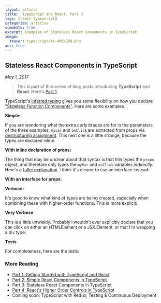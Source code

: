 ```yaml
---
layout: article
title:  TypeScript and React, Part 3
tags: [react typescript]
categories: articles
comments: true
excerpt: Examples of Stateless React Components in TypeScript
image:
  teaser: typescript/ts-400x250.png
ads: true
---
```


## Stateless React Components in TypeScript

*May 1, 2017*

>
> This is part of this series of blog posts introducing **TypeScript** and **React**. Here's [Part 1](/articles/getting-started-typescript-react/).
>


TypeScript's [inferred typing](https://www.typescriptlang.org/docs/handbook/type-inference.html) gives you
 some flexibility on how you declare ["Stateless Function Components"](https://facebook.github.io/react/blog/2015/09/10/react-v0.14-rc1.html#stateless-function-components).  Here
 are some examples.
 

**Simple:**

<script src="https://gist.github.com/mikebridge/771f9fa8dc08e78fa39fff3cf2d5aba0.js"></script>

If you are wondering what the extra curly braces are for in the parameters of the three examples,
 `myvar` and `onClick` are extracted from props via 
 [destructuring assignment](https://developer.mozilla.org/en/docs/Web/JavaScript/Reference/Operators/Destructuring_assignment).  This 
 next one is a little strange, because the types are declared inline.

**With inline declaration of props:**

<script src="https://gist.github.com/mikebridge/7c0fc67c6298704e2a8fc660d7afe98d.js"></script>

The thing that may be unclear about that syntax is that this types the `props` object, and therefore
only types the `myVar` and `onClick` variables *indirectly*.  Here's a 
[fuller explanation](https://blog.mariusschulz.com/2015/11/13/typing-destructured-object-parameters-in-typescript).  I think it's
clearer to use an interface instead:

**With an interface for props:**

<script src="https://gist.github.com/mikebridge/5f8ca49538df873da49c3205d421bc18.js"></script>

**Verbose:**

It's good to know what kind of types are being created, especially when combining these
with higher-order functions.  This is more explicit:

<script src="https://gist.github.com/mikebridge/7ce09ad441c2e239e6abd330c115561a.js"></script>

**Very Verbose**

This is a little unwieldy.  Probably I wouldn't ever explicitly declare that you can click 
on either an HTMLElement or a JSX.Element, or that I'm wrapping a div type:

<script src="https://gist.github.com/mikebridge/9c01b5d703a245c209a29701b7822610.js"></script>

**Tests**

For completeness, here are the tests:

<script src="https://gist.github.com/mikebridge/021db91e6524690512339c2c3e2df233.js"></script>

### More Reading

* <a href="/articles/getting-started-typescript-react">Part 1: Getting Started with TypeScript and React</a>
* <a href="/articles/getting-started-typescript-react-2">Part 2: Simple React Components in TypeScript</a>
* Part 3: Stateless React Components in TypeScript
* <a href="/articles/getting-started-typescript-react-4">Part 4: React's Higher Order Controls in TypeScript</a>
* Coming soon: TypeScript with Redux; Testing & Continuous Deployment

